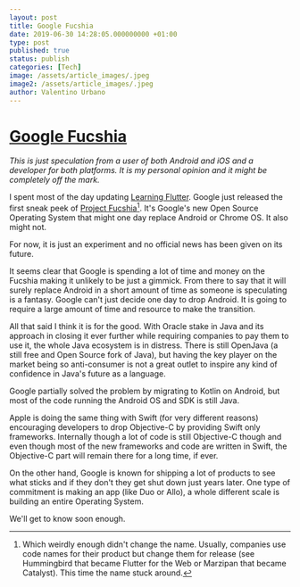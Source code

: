 ```yaml
---
layout: post
title: Google Fucshia
date: 2019-06-30 14:28:05.000000000 +01:00
type: post
published: true
status: publish
categories: [Tech]
image: /assets/article_images/.jpeg
image2: /assets/article_images/.jpeg
author: Valentino Urbano
---
```

# [Google Fucshia][2]

*This is just speculation from a user of both Android and iOS and a developer for both platforms. It is my personal opinion and it might be completely off the mark.*

I spent most of the day updating [Learning Flutter][1]. Google just released the first sneak peek of [Project Fucshia][2][^1]. It's Google's new Open Source Operating System that might one day replace Android or Chrome OS. It also might not.

For now, it is just an experiment and no official news has been given on its future.

It seems clear that Google is spending a lot of time and money on the Fucshia making it unlikely to be just a gimmick. From there to say that it will surely replace Android in a short amount of time as someone is speculating is a fantasy. Google can't just decide one day to drop Android. It is going to require a large amount of time and resource to make the transition.

All that said I think it is for the good. With Oracle stake in Java and its approach in closing it ever further while requiring companies to pay them to use it, the whole Java ecosystem is in distress. There is still OpenJava (a still free and Open Source fork of Java), but having the key player on the market being so anti-consumer is not a great outlet to inspire any kind of confidence in Java's future as a language.

Google partially solved the problem by migrating to Kotlin on Android, but most of the code running the Android OS and SDK is still Java.

Apple is doing the same thing with Swift (for very different reasons) encouraging developers to drop Objective-C by providing Swift only frameworks. Internally though a lot of code is still Objective-C though and even though most of the new frameworks and code are written in Swift, the Objective-C part will remain there for a long time, if ever.

On the other hand, Google is known for shipping a lot of products to see what sticks and if they don't they get shut down just years later.  One type of commitment is making an app (like Duo or Allo), a whole different scale is building an entire Operating System.

We'll get to know soon enough.

[1]: https://learningflutter.net
[2]: https://fuchsia.dev/

[^1]: Which weirdly enough didn't change the name. Usually, companies use code names for their product but change them for release (see Hummingbird that became Flutter for the Web or Marzipan that became Catalyst). This time the name stuck around.